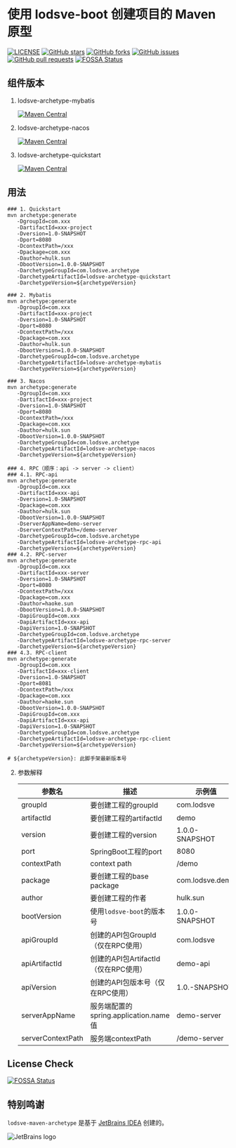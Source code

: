 # 使用 lodsve-boot 创建项目的 Maven 原型

[![LICENSE](https://img.shields.io/github/license/lodsve/lodsve-maven-archetype)](https://github.com/lodsve/lodsve-maven-archetype/blob/master/LICENSE)
[![GitHub stars](https://img.shields.io/github/stars/lodsve/lodsve-maven-archetype.svg)](https://github.com/lodsve/lodsve-maven-archetype/stargazers)
[![GitHub forks](https://img.shields.io/github/forks/lodsve/lodsve-maven-archetype.svg)](https://github.com/lodsve/lodsve-maven-archetype/network)
[![GitHub issues](https://img.shields.io/github/issues/lodsve/lodsve-maven-archetype.svg)](https://github.com/lodsve/lodsve-maven-archetype/issues)
[![GitHub pull requests](https://img.shields.io/github/issues-pr/lodsve/lodsve-maven-archetype.svg)](https://github.com/lodsve/lodsve-maven-archetype/pulls)
[![FOSSA Status](https://app.fossa.com/api/projects/git%2Bgithub.com%2Flodsve%2Flodsve-maven-archetype.svg?type=shield)](https://app.fossa.com/projects/git%2Bgithub.com%2Flodsve%2Flodsve-maven-archetype?ref=badge_shield)

## 组件版本

1. lodsve-archetype-mybatis

   [![Maven Central](https://img.shields.io/maven-central/v/com.lodsve.archetype/lodsve-archetype-mybatis.svg)](https://search.maven.org/artifact/com.lodsve.archetype/lodsve-archetype-mybatis)
2. lodsve-archetype-nacos

   [![Maven Central](https://img.shields.io/maven-central/v/com.lodsve.archetype/lodsve-archetype-nacos.svg)](https://search.maven.org/artifact/com.lodsve.archetype/lodsve-archetype-nacos)

3. lodsve-archetype-quickstart

   [![Maven Central](https://img.shields.io/maven-central/v/com.lodsve.archetype/lodsve-archetype-quickstart.svg)](https://search.maven.org/artifact/com.lodsve.archetype/lodsve-archetype-quickstart)

## 用法

   ```shell
   ### 1. Quickstart
   mvn archetype:generate
      -DgroupId=com.xxx
      -DartifactId=xxx-project
      -Dversion=1.0-SNAPSHOT
      -Dport=8080
      -DcontextPath=/xxx
      -Dpackage=com.xxx
      -Dauthor=hulk.sun
      -DbootVersion=1.0.0-SNAPSHOT
      -DarchetypeGroupId=com.lodsve.archetype
      -DarchetypeArtifactId=lodsve-archetype-quickstart
      -DarchetypeVersion=${archetypeVersion}
   
   ### 2. Mybatis
   mvn archetype:generate
      -DgroupId=com.xxx
      -DartifactId=xxx-project
      -Dversion=1.0-SNAPSHOT
      -Dport=8080
      -DcontextPath=/xxx
      -Dpackage=com.xxx
      -Dauthor=hulk.sun
      -DbootVersion=1.0.0-SNAPSHOT
      -DarchetypeGroupId=com.lodsve.archetype
      -DarchetypeArtifactId=lodsve-archetype-mybatis
      -DarchetypeVersion=${archetypeVersion}
      
   ### 3. Nacos
   mvn archetype:generate
      -DgroupId=com.xxx
      -DartifactId=xxx-project
      -Dversion=1.0-SNAPSHOT
      -Dport=8080
      -DcontextPath=/xxx
      -Dpackage=com.xxx
      -Dauthor=hulk.sun
      -DbootVersion=1.0.0-SNAPSHOT
      -DarchetypeGroupId=com.lodsve.archetype
      -DarchetypeArtifactId=lodsve-archetype-nacos
      -DarchetypeVersion=${archetypeVersion}   
      
   ### 4. RPC（顺序：api -> server -> client）
   ### 4.1. RPC-api
   mvn archetype:generate
      -DgroupId=com.xxx
      -DartifactId=xxx-api
      -Dversion=1.0-SNAPSHOT
      -Dpackage=com.xxx
      -Dauthor=hulk.sun
      -DbootVersion=1.0.0-SNAPSHOT
      -DserverAppName=demo-server
      -DserverContextPath=/demo-server
      -DarchetypeGroupId=com.lodsve.archetype
      -DarchetypeArtifactId=lodsve-archetype-rpc-api
      -DarchetypeVersion=${archetypeVersion} 
   ### 4.2. RPC-server
   mvn archetype:generate
      -DgroupId=com.xxx
      -DartifactId=xxx-server
      -Dversion=1.0-SNAPSHOT
      -Dport=8080
      -DcontextPath=/xxx
      -Dpackage=com.xxx
      -Dauthor=haoke.sun
      -DbootVersion=1.0.0-SNAPSHOT
      -DapiGroupId=com.xxx
      -DapiArtifactId=xxx-api
      -DapiVersion=1.0-SNAPSHOT
      -DarchetypeGroupId=com.lodsve.archetype
      -DarchetypeArtifactId=lodsve-archetype-rpc-server
      -DarchetypeVersion=${archetypeVersion}
   ### 4.3. RPC-client
   mvn archetype:generate
      -DgroupId=com.xxx
      -DartifactId=xxx-client
      -Dversion=1.0-SNAPSHOT
      -Dport=8081
      -DcontextPath=/xxx
      -Dpackage=com.xxx
      -Dauthor=haoke.sun
      -DbootVersion=1.0.0-SNAPSHOT
      -DapiGroupId=com.xxx
      -DapiArtifactId=xxx-api
      -DapiVersion=1.0-SNAPSHOT
      -DarchetypeGroupId=com.lodsve.archetype
      -DarchetypeArtifactId=lodsve-archetype-rpc-client
      -DarchetypeVersion=${archetypeVersion}
      
   # ${archetypeVersion}: 此脚手架最新版本号
   ```         

2. 参数解释

   | 参数名               | 描述                             | 示例值             |
      |-------------------|-------------------------------------|-----------------|
   | groupId           | 要创建工程的groupId                  | com.lodsve      |
   | artifactId        | 要创建工程的artifactId               | demo            |
   | version           | 要创建工程的version                  | 1.0.0-SNAPSHOT  |
   | port              | SpringBoot工程的port                 | 8080            |
   | contextPath       | context path                   | /demo           |
   | package           | 要创建工程的base package             | com.lodsve.demo |
   | author            | 要创建工程的作者                       | hulk.sun        |
   | bootVersion       | 使用`lodsve-boot`的版本号            | 1.0.0-SNAPSHOT  |
   | apiGroupId        | 创建的API包GroupId（仅在RPC使用）        | com.lodsve      |
   | apiArtifactId     | 创建的API包ArtifactId（仅在RPC使用）     | demo-api        |
   | apiVersion        | 创建的API包版本号（仅在RPC使用）            | 1.0.-SNAPSHOT   |
   | serverAppName     | 服务端配置的spring.application.name值 | demo-server     |
   | serverContextPath | 服务端contextPath                 | /demo-server    |

## License Check

[![FOSSA Status](https://app.fossa.com/api/projects/git%2Bgithub.com%2Flodsve%2Flodsve-maven-archetype.svg?type=large&issueType=license)](https://app.fossa.com/projects/git%2Bgithub.com%2Flodsve%2Flodsve-maven-archetype?ref=badge_large&issueType=license)

## 特别鸣谢

`lodsve-maven-archetype` 是基于 [JetBrains IDEA][] 创建的。

![JetBrains logo](https://resources.jetbrains.com/storage/products/company/brand/logos/jetbrains.svg)

[JetBrains IDEA]: https://www.jetbrains.com/?from=lodsve-maven-archetype
